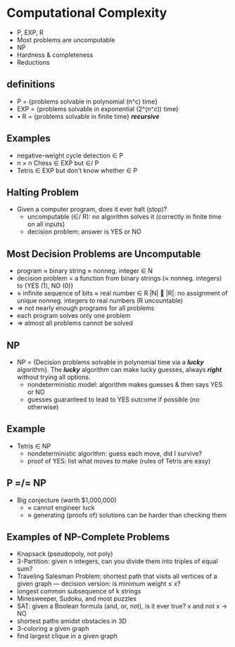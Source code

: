 # Computational Complexity

- P, EXP, R
- Most problems are uncomputable
- NP
- Hardness & completeness
- Reductions

## definitions

- P = {problems solvable in polynomial (n^c) time}
- EXP = {problems solvable in exponential (2^(n^c)) time}
- • R = {problems solvable in finite time} **_recursive_**

## Examples

- negative-weight cycle detection ∈ P
- n × n Chess ∈ EXP but ∈/ P
- Tetris ∈ EXP but don’t know whether ∈ P

## Halting Problem

- Given a computer program, does it ever halt (stop)?
  - uncomputable (∈/ R): no algorithm solves it (correctly in finite time on all inputs)
  - decision problem: answer is YES or NO

## Most Decision Problems are Uncomputable

- program ≈ binary string ≈ nonneg. integer ∈ N
- decision problem = a function from binary strings (≈ nonneg. integers) to {YES (1),
  NO (0)}
- ≈ infinite sequence of bits ≈ real number ∈ R
  |N|  |R|: no assignment of unique nonneg. integers to real numbers (R uncountable)
- => not nearly enough programs for all problems
- each program solves only one problem
- => almost all problems cannot be solved

## NP

- NP = {Decision problems solvable in polynomial time via a **_lucky_** algorithm}. The **_lucky_**
  algorithm can make lucky guesses, always **_right_** without trying all options.
  - nondeterministic model: algorithm makes guesses & then says YES or NO
  - guesses guaranteed to lead to YES outcome if possible (no otherwise)

## Example

- Tetris ∈ NP
  - nondeterministic algorithm: guess each move, did I survive?
  - proof of YES: list what moves to make (rules of Tetris are easy)

## P =/= NP

- Big conjecture (worth $1,000,000)
  - ≈ cannot engineer luck
  - ≈ generating (proofs of) solutions can be harder than checking them

## Examples of NP-Complete Problems

- Knapsack (pseudopoly, not poly)
- 3-Partition: given n integers, can you divide them into triples of equal sum?
- Traveling Salesman Problem: shortest path that visits all vertices of a given graph
  — decision version: is minimum weight ≤ x?
- longest common subsequence of k strings
- Minesweeper, Sudoku, and most puzzles
- SAT: given a Boolean formula (and, or, not), is it ever true? x and not x → NO
- shortest paths amidst obstacles in 3D
- 3-coloring a given graph
- find largest clique in a given graph

